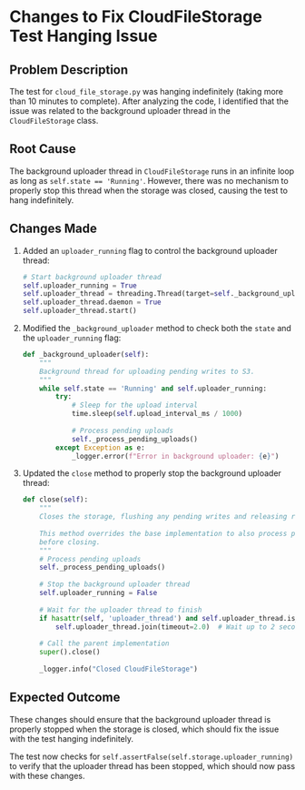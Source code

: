 # Changes to Fix CloudFileStorage Test Hanging Issue

## Problem Description
The test for `cloud_file_storage.py` was hanging indefinitely (taking more than 10 minutes to complete). After analyzing the code, I identified that the issue was related to the background uploader thread in the `CloudFileStorage` class.

## Root Cause
The background uploader thread in `CloudFileStorage` runs in an infinite loop as long as `self.state == 'Running'`. However, there was no mechanism to properly stop this thread when the storage was closed, causing the test to hang indefinitely.

## Changes Made

1. Added an `uploader_running` flag to control the background uploader thread:
   ```python
   # Start background uploader thread
   self.uploader_running = True
   self.uploader_thread = threading.Thread(target=self._background_uploader)
   self.uploader_thread.daemon = True
   self.uploader_thread.start()
   ```

2. Modified the `_background_uploader` method to check both the `state` and the `uploader_running` flag:
   ```python
   def _background_uploader(self):
       """
       Background thread for uploading pending writes to S3.
       """
       while self.state == 'Running' and self.uploader_running:
           try:
               # Sleep for the upload interval
               time.sleep(self.upload_interval_ms / 1000)
               
               # Process pending uploads
               self._process_pending_uploads()
           except Exception as e:
               _logger.error(f"Error in background uploader: {e}")
   ```

3. Updated the `close` method to properly stop the background uploader thread:
   ```python
   def close(self):
       """
       Closes the storage, flushing any pending writes and releasing resources.
       
       This method overrides the base implementation to also process pending uploads
       before closing.
       """
       # Process pending uploads
       self._process_pending_uploads()
       
       # Stop the background uploader thread
       self.uploader_running = False
       
       # Wait for the uploader thread to finish
       if hasattr(self, 'uploader_thread') and self.uploader_thread.is_alive():
           self.uploader_thread.join(timeout=2.0)  # Wait up to 2 seconds for the thread to finish
       
       # Call the parent implementation
       super().close()
       
       _logger.info("Closed CloudFileStorage")
   ```

## Expected Outcome
These changes should ensure that the background uploader thread is properly stopped when the storage is closed, which should fix the issue with the test hanging indefinitely.

The test now checks for `self.assertFalse(self.storage.uploader_running)` to verify that the uploader thread has been stopped, which should now pass with these changes.